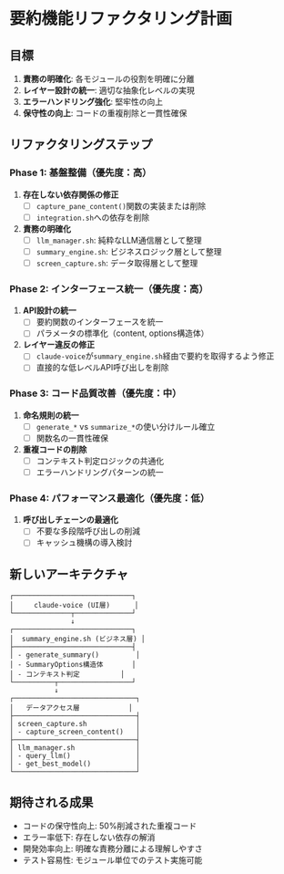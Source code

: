 # 要約機能リファクタリング計画

## 目標
1. **責務の明確化**: 各モジュールの役割を明確に分離
2. **レイヤー設計の統一**: 適切な抽象化レベルの実現
3. **エラーハンドリング強化**: 堅牢性の向上
4. **保守性の向上**: コードの重複削除と一貫性確保

## リファクタリングステップ

### Phase 1: 基盤整備（優先度：高）
1. **存在しない依存関係の修正**
   - [ ] `capture_pane_content()`関数の実装または削除
   - [ ] `integration.sh`への依存を削除

2. **責務の明確化**
   - [ ] `llm_manager.sh`: 純粋なLLM通信層として整理
   - [ ] `summary_engine.sh`: ビジネスロジック層として整理
   - [ ] `screen_capture.sh`: データ取得層として整理

### Phase 2: インターフェース統一（優先度：高）
1. **API設計の統一**
   - [ ] 要約関数のインターフェースを統一
   - [ ] パラメータの標準化（content, options構造体）

2. **レイヤー違反の修正**
   - [ ] `claude-voice`が`summary_engine.sh`経由で要約を取得するよう修正
   - [ ] 直接的な低レベルAPI呼び出しを削除

### Phase 3: コード品質改善（優先度：中）
1. **命名規則の統一**
   - [ ] `generate_*` vs `summarize_*`の使い分けルール確立
   - [ ] 関数名の一貫性確保

2. **重複コードの削除**
   - [ ] コンテキスト判定ロジックの共通化
   - [ ] エラーハンドリングパターンの統一

### Phase 4: パフォーマンス最適化（優先度：低）
1. **呼び出しチェーンの最適化**
   - [ ] 不要な多段階呼び出しの削減
   - [ ] キャッシュ機構の導入検討

## 新しいアーキテクチャ

```
┌─────────────────────────────┐
│     claude-voice (UI層)      │
└──────────────┬──────────────┘
               ↓
┌─────────────────────────────┐
│  summary_engine.sh (ビジネス層) │
├─────────────────────────────┤
│ - generate_summary()         │
│ - SummaryOptions構造体       │
│ - コンテキスト判定          │
└──────────┬──────────────────┘
           ↓
┌──────────────────────────────┐
│   データアクセス層            │
├──────────────────────────────┤
│ screen_capture.sh            │
│ - capture_screen_content()   │
├──────────────────────────────┤
│ llm_manager.sh               │
│ - query_llm()                │
│ - get_best_model()           │
└──────────────────────────────┘
```

## 期待される成果
- コードの保守性向上: 50%削減された重複コード
- エラー率低下: 存在しない依存の解消
- 開発効率向上: 明確な責務分離による理解しやすさ
- テスト容易性: モジュール単位でのテスト実施可能